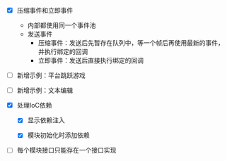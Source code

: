* [x] 压缩事件和立即事件

    * 内部都使用同一个事件池
    * 发送事件
        * 压缩事件：发送后先暂存在队列中，等一个帧后再使用最新的事件，并执行绑定的回调
        * 立即事件：发送后直接执行绑定的回调

* [ ] 新增示例：平台跳跃游戏

* [ ] 新增示例：文本编辑

* [x] 处理IoC依赖

    * [x] 显示依赖注入

    * [x] 模块初始化时添加依赖

* [ ] 每个模块接口只能存在一个接口实现